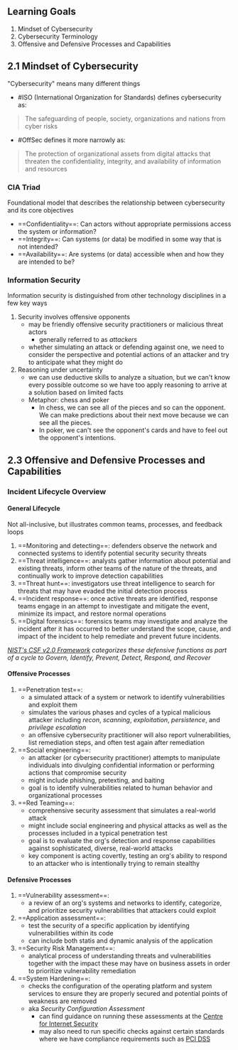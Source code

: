 ## Learning Goals
1. Mindset of Cybersecurity
2. Cybersecurity Terminology
3. Offensive and Defensive Processes and Capabilities

## 2.1 Mindset of Cybersecurity
"Cybersecurity" means many different things
- #ISO (International Organization for Standards) defines cybersecurity as:
>	The safeguarding of people, society, organizations and nations from cyber risks
- #OffSec defines it more narrowly as:
>	The protection of organizational assets from digital attacks that threaten the confidentiality, integrity, and availability of information and resources
### CIA Triad
Foundational model that describes the relationship between cybersecurity and its core objectives
- ==Confidentiality==: Can actors without appropriate permissions access the system or information?
- ==Integrity==: Can systems (or data) be modified in some way that is not intended?
- ==Availability==: Are systems (or data) accessible when and how they are intended to be?
### Information Security
Information security is distinguished from other technology disciplines in a few key ways
1. Security involves offensive opponents
	- may be friendly offensive security practitioners or malicious threat actors
		- generally referred to as *attackers*
	- whether simulating an attack or defending against one, we need to consider the perspective and potential actions of an attacker and try to anticipate what they might do
2. Reasoning under uncertainty
	- we can use deductive skills to analyze a situation, but we can't know every possible outcome so we have too apply reasoning to arrive at a solution based on limited facts
	- Metaphor: chess and poker
		- In chess, we can see all of the pieces and so can the opponent. We can make predictions about their next move because we can see all the pieces.
		- In poker, we can't see the opponent's cards and have to feel out the opponent's intentions.

## 2.3 Offensive and Defensive Processes and Capabilities
### Incident Lifecycle Overview
#### General Lifecycle
Not all-inclusive, but illustrates common teams, processes, and feedback loops
1. ==Monitoring and detecting==: defenders observe the network and connected systems to identify potential security security threats
2. ==Threat intelligence==: analysts gather information about potential and existing threats, inform other teams of the nature of the threats, and continually work to improve detection capabilities
3. ==Threat hunt==: investigators use threat intelligence to search for threats that may have evaded the initial detection process
4. ==Incident response==: once active threats are identified, response teams engage in an attempt to investigate and mitigate the event, minimize its impact, and restore normal operations
5. ==Digital forensics==: forensics teams may investigate and analyze the incident after it has occurred to better understand the scope, cause, and impact of the incident to help remediate and prevent future incidents.

*[NIST's CSF v2.0 Framework](https://nvlpubs.nist.gov/nistpubs/CSWP/NIST.CSWP.29.pdf) categorizes these defensive functions as part of a cycle to Govern, Identify, Prevent, Detect, Respond, and Recover*

#### Offensive Processes
1. ==Penetration test==:
	- a simulated attack of a system or network to identify vulnerabilities and exploit them
	- simulates the various phases and cycles of a typical malicious attacker including *recon*, *scanning*, *exploitation*, *persistence*, and *privilege escalation*
	- an offensive cybersecurity practitioner will also report vulnerabilities, list remediation steps, and often test again after remediation
2. ==Social engineering==:
	- an attacker (or cybersecurity practitioner) attempts to manipulate individuals into divulging confidential information or performing actions that compromise security
	- might include phishing, pretexting, and baiting
	- goal is to identify vulnerabilities related to human behavior and organizational processes
3. ==Red Teaming==:
	- comprehensive security assessment that simulates a real-world attack
	-  might include social engineering and physical attacks as well as the processes included in a typical penetration test
	- goal is to evaluate the org's detection and response capabilities against sophisticated, diverse, real-world attacks
	- key component is acting covertly, testing an org's ability to respond to an attacker who is intentionally trying to remain stealthy

#### Defensive Processes
1. ==Vulnerability assessment==:
	- a review of an org's systems and networks to identify, categorize, and prioritize security vulnerabilities that attackers could exploit
2. ==Application assessment==:
	- test the security of a specific application by identifying vulnerabilities within its code
	- can include both statis and dynamic analysis of the application
3. ==Security Risk Management==: 
	- analytical process of understanding threats and vulnerabilities together with the impact these may have on business assets in order to prioritize vulnerability remediation
4. ==System Hardening==: 
	- checks the configuration of the operating platform and system services to ensure they are properly secured and potential points of weakness are removed
	- aka  *Security Configuration Assessment*
		- can find guidance on running these assessments at the [Centre for Internet Security](https://www.cisecurity.org/)
		- may also need to run specific checks against certain standards where we have compliance requirements such as [PCI DSS](https://www.pcisecuritystandards.org/)
